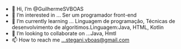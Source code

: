 - 👋 Hi, I’m @GuilhermeSVBOAS
- 👀 I’m interested in ... Ser um programador front-end
- 🌱 I’m currently learning ... Linguagem de programação, Técnicas de desenvolvimento de algoritimos.Linguagem:Java, HTML, Kotlin
- 💞️ I’m looking to collaborate on ...Java, Hmtl
- 📫 How to reach me ...stegani.vboas@gmail.com


<!---
GuilhermeSVBOAS/GuilhermeSVBOAS is a ✨ special ✨ repository because its `README.md` (this file) appears on your GitHub profile.
You can click the Preview link to take a look at your changes.
--->
